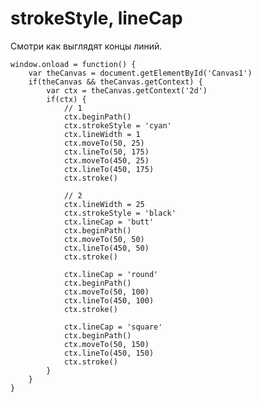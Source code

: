 # strokeStyle, lineCap
Смотри как выглядят концы линий.

    window.onload = function() {
        var theCanvas = document.getElementById('Canvas1')
        if(theCanvas && theCanvas.getContext) {
            var ctx = theCanvas.getContext('2d')
            if(ctx) {
                // 1
                ctx.beginPath()
                ctx.strokeStyle = 'cyan'
                ctx.lineWidth = 1
                ctx.moveTo(50, 25)
                ctx.lineTo(50, 175)
                ctx.moveTo(450, 25)
                ctx.lineTo(450, 175)
                ctx.stroke()

                // 2
                ctx.lineWidth = 25
                ctx.strokeStyle = 'black'
                ctx.lineCap = 'butt'
                ctx.beginPath()
                ctx.moveTo(50, 50)
                ctx.lineTo(450, 50)
                ctx.stroke()

                ctx.lineCap = 'round'
                ctx.beginPath()
                ctx.moveTo(50, 100)
                ctx.lineTo(450, 100)
                ctx.stroke()

                ctx.lineCap = 'square'
                ctx.beginPath()
                ctx.moveTo(50, 150)
                ctx.lineTo(450, 150)
                ctx.stroke()
            }
        }
    }